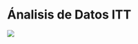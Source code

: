 # Ánalisis de Datos ITT
![](http://netloid.com/wp-content/uploads/2014/11/netloid_python-tools-for-data-mining.jpg)
